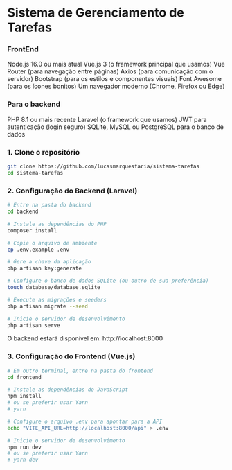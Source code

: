 # Sistema de Gerenciamento de Tarefas

### FrontEnd
Node.js 16.0 ou mais atual
Vue.js 3 (o framework principal que usamos)
Vue Router (para navegação entre páginas)
Axios (para comunicação com o servidor)
Bootstrap (para os estilos e componentes visuais)
Font Awesome (para os ícones bonitos)
Um navegador moderno (Chrome, Firefox ou Edge)

### Para o backend
PHP 8.1 ou mais recente
Laravel (o framework que usamos)
JWT para autenticação (login seguro)
SQLite, MySQL ou PostgreSQL para o banco de dados

### 1. Clone o repositório

```bash
git clone https://github.com/lucasmarquesfaria/sistema-tarefas
cd sistema-tarefas
```

### 2. Configuração do Backend (Laravel)

```bash
# Entre na pasta do backend
cd backend

# Instale as dependências do PHP
composer install

# Copie o arquivo de ambiente
cp .env.example .env

# Gere a chave da aplicação
php artisan key:generate

# Configure o banco de dados SQLite (ou outro de sua preferência)
touch database/database.sqlite

# Execute as migrações e seeders
php artisan migrate --seed

# Inicie o servidor de desenvolvimento
php artisan serve
```

O backend estará disponível em: http://localhost:8000

### 3. Configuração do Frontend (Vue.js)

```bash
# Em outro terminal, entre na pasta do frontend
cd frontend

# Instale as dependências do JavaScript
npm install
# ou se preferir usar Yarn
# yarn

# Configure o arquivo .env para apontar para a API
echo "VITE_API_URL=http://localhost:8000/api" > .env

# Inicie o servidor de desenvolvimento
npm run dev
# ou se preferir usar Yarn
# yarn dev
```
